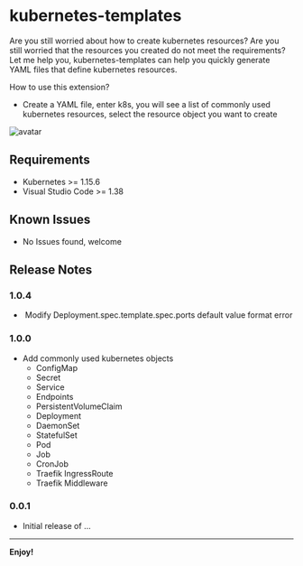 # kubernetes-templates

Are you still worried about how to create kubernetes resources? Are you still worried that the resources you created do not meet the requirements?
Let me help you, kubernetes-templates can help you quickly generate YAML files that define kubernetes resources.

How to use this extension?
- Create a YAML file, enter k8s, you will see a list of commonly used kubernetes resources, select the resource object you want to create

![avatar](https://dev.azure.com/lunuan/3c4f5318-ec74-49a3-a8c8-0d62fe17fa79/_apis/git/repositories/b104ca6b-2b03-449c-9df7-5bd10576c3aa/items?path=%2Fstatic%2Fdemo.png&versionDescriptor%5BversionOptions%5D=0&versionDescriptor%5BversionType%5D=0&versionDescriptor%5Bversion%5D=master&resolveLfs=true&%24format=octetStream&api-version=5.0)

## Requirements
- Kubernetes >= 1.15.6
- Visual Studio Code >= 1.38

## Known Issues
- No Issues found, welcome

## Release Notes

### 1.0.4
-  Modify Deployment.spec.template.spec.ports default value format error

### 1.0.0
- Add commonly used kubernetes objects
    - ConfigMap
    - Secret
    - Service
    - Endpoints
    - PersistentVolumeClaim
    - Deployment
    - DaemonSet
    - StatefulSet
    - Pod
    - Job
    - CronJob
    - Traefik IngressRoute
    - Traefik Middleware

### 0.0.1
- Initial release of ...

-----------------------------------------------------------------------------------------------------------

**Enjoy!**
